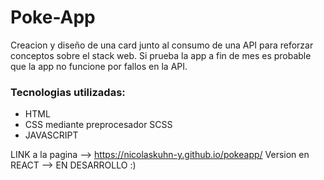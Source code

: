 # Poke-App

Creacion y diseño de una card junto al consumo de una API para reforzar conceptos sobre el stack web.
Si prueba la app a fin de mes es probable que la app no funcione por fallos en la API.

### Tecnologias utilizadas:

* HTML
* CSS mediante preprocesador SCSS
* JAVASCRIPT

LINK a la pagina -->  https://nicolaskuhn-y.github.io/pokeapp/
Version en REACT --> EN DESARROLLO :)
